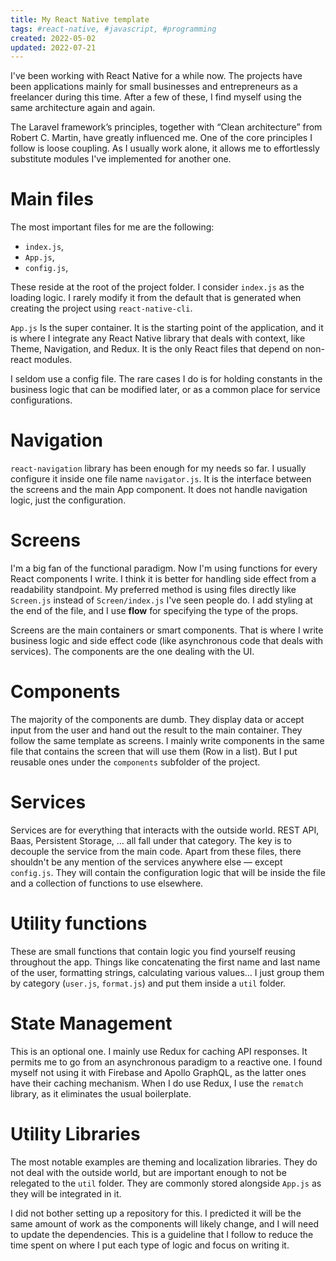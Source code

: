 ```yaml
---
title: My React Native template
tags: #react-native, #javascript, #programming
created: 2022-05-02
updated: 2022-07-21
---
```


I've been working with React Native for a while now. The projects have been applications mainly for small businesses and entrepreneurs as a freelancer during this time. After a few of these, I find myself using the same architecture again and again.

The Laravel framework’s principles, together with “Clean architecture” from Robert C. Martin, have greatly influenced me. One of the core principles I follow is loose coupling. As I usually work alone, it allows me to effortlessly substitute modules I've implemented for another one.

# Main files

The most important files for me are the following:

- `index.js`,
- `App.js`,
- `config.js`,

These reside at the root of the project folder. I consider `index.js` as the loading logic. I rarely modify it from the default that is generated when creating the project using `react-native-cli`.

`App.js` Is the super container. It is the starting point of the application, and it is where I integrate any React Native library that deals with context, like Theme, Navigation, and Redux. It is the only React files that depend on non-react modules.

I seldom use a config file. The rare cases I do is for holding constants in the business logic that can be modified later, or as a common place for service configurations.

# Navigation

`react-navigation` library has been enough for my needs so far. I usually configure it inside one file name `navigator.js`. It is the interface between the screens and the main App component. It does not handle navigation logic, just the configuration.

# Screens

I'm a big fan of the functional paradigm. Now I'm using functions for every React components I write. I think it is better for handling side effect from a readability standpoint. My preferred method is using files directly like `Screen.js` instead of `Screen/index.js` I've seen people do. I add styling at the end of the file, and I use **flow** for specifying the type of the props.

Screens are the main containers or smart components. That is where I write business logic and side effect code (like asynchronous code that deals with services). The components are the one dealing with the UI.

# Components

The majority of the components are dumb. They display data or accept input from the user and hand out the result to the main container. They follow the same template as screens. I mainly write components in the same file that contains the screen that will use them (Row in a list). But I put reusable ones under the `components` subfolder of the project.

# Services

Services are for everything that interacts with the outside world. REST API, Baas, Persistent Storage, … all fall under that category. The key is to decouple the service from the main code. Apart from these files, there shouldn't be any mention of the services anywhere else — except `config.js`. They will contain the configuration logic that will be inside the file and a collection of functions to use elsewhere.

# Utility functions

These are small functions that contain logic you find yourself reusing throughout the app. Things like concatenating the first name and last name of the user, formatting strings, calculating various values… I just group them by category (`user.js`, `format.js`) and put them inside a `util` folder.

# State Management

This is an optional one. I mainly use Redux for caching API responses. It permits me to go from an asynchronous paradigm to a reactive one. I found myself not using it with Firebase and Apollo GraphQL, as the latter ones have their caching mechanism. When I do use Redux, I use the `rematch` library, as it eliminates the usual boilerplate.

# Utility Libraries

The most notable examples are theming and localization libraries. They do not deal with the outside world, but are important enough to not be relegated to the `util` folder. They are commonly stored alongside `App.js` as they will be integrated in it.

I did not bother setting up a repository for this. I predicted it will be the same amount of work as the components will likely change, and I will need to update the dependencies. This is a guideline that I follow to reduce the time spent on where I put each type of logic and focus on writing it.